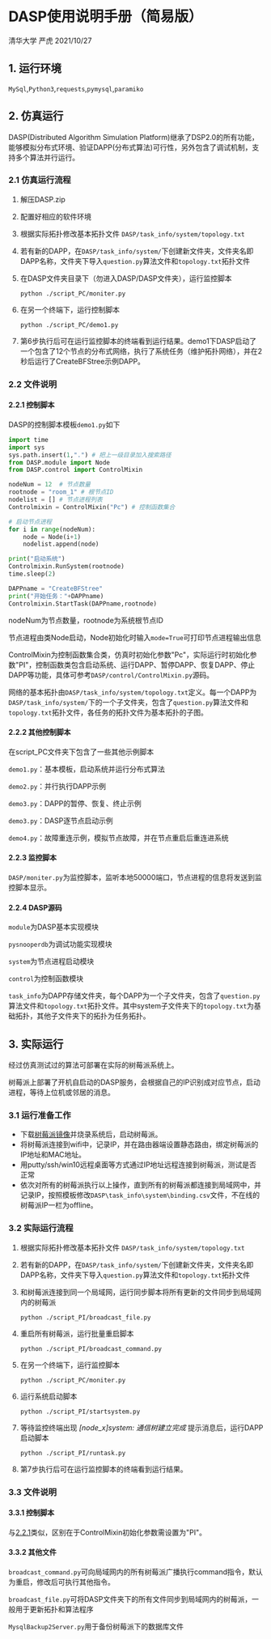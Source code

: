 # DASP使用说明手册（简易版）
清华大学 严虎 2021/10/27
## 1. 运行环境
`MySql`,`Python3`,`requests`,`pymysql`,`paramiko`

## 2. 仿真运行
DASP(Distributed Algorithm Simulation Platform)继承了DSP2.0的所有功能，能够模拟分布式环境、验证DAPP(分布式算法)可行性，另外包含了调试机制，支持多个算法并行运行。

### 2.1 仿真运行流程
1. 解压DASP.zip
2. 配置好相应的软件环境
3. 根据实际拓扑修改基本拓扑文件 `DASP/task_info/system/topology.txt`
4. 若有新的DAPP，在`DASP/task_info/system/`下创建新文件夹，文件夹名即DAPP名称，文件夹下导入`question.py`算法文件和`topology.txt`拓扑文件
5. 在DASP文件夹目录下（勿进入DASP/DASP文件夹），运行监控脚本

   `python ./script_PC/moniter.py`

6. 在另一个终端下，运行控制脚本
   
   `python ./script_PC/demo1.py`

7. 第6步执行后可在运行监控脚本的终端看到运行结果。demo1下DASP启动了一个包含了12个节点的分布式网络，执行了系统任务（维护拓扑网络），并在2秒后运行了CreateBFStree示例DAPP。

### 2.2 文件说明
#### 2.2.1 控制脚本
DASP的控制脚本模板`demo1.py`如下
```python
import time 
import sys
sys.path.insert(1,".") # 把上一级目录加入搜索路径
from DASP.module import Node
from DASP.control import ControlMixin

nodeNum = 12  # 节点数量
rootnode = "room_1" # 根节点ID
nodelist = [] # 节点进程列表
Controlmixin = ControlMixin("Pc") # 控制函数集合

# 启动节点进程
for i in range(nodeNum):
    node = Node(i+1)
    nodelist.append(node)

print("启动系统")
Controlmixin.RunSystem(rootnode)
time.sleep(2)

DAPPname = "CreateBFStree"
print("开始任务："+DAPPname)
Controlmixin.StartTask(DAPPname,rootnode)
```
nodeNum为节点数量，rootnode为系统根节点ID

节点进程由类Node启动，Node初始化时输入`mode=True`可打印节点进程输出信息

ControlMixin为控制函数集合类，仿真时初始化参数"Pc"，实际运行时初始化参数"PI"，控制函数类包含启动系统、运行DAPP、暂停DAPP、恢复DAPP、停止DAPP等功能，具体可参考`DASP/control/ControlMixin.py`源码。

网络的基本拓扑由`DASP/task_info/system/topology.txt`定义。每一个DAPP为`DASP/task_info/system/`下的一个子文件夹，包含了`question.py`算法文件和`topology.txt`拓扑文件，各任务的拓扑文件为基本拓扑的子图。

#### 2.2.2 其他控制脚本
在script_PC文件夹下包含了一些其他示例脚本

`demo1.py`：基本模板，启动系统并运行分布式算法

`demo2.py`：并行执行DAPP示例

`demo3.py`：DAPP的暂停、恢复、终止示例

`demo3.py`：DASP逐节点启动示例

`demo4.py`：故障重连示例，模拟节点故障，并在节点重启后重连进系统

#### 2.2.3 监控脚本
`DASP/moniter.py`为监控脚本，监听本地50000端口，节点进程的信息将发送到监控脚本显示。

#### 2.2.4 DASP源码
`module`为DASP基本实现模块

`pysnooperdb`为调试功能实现模块

`system`为节点进程启动模块

`control`为控制函数模块

`task_info`为DAPP存储文件夹，每个DAPP为一个子文件夹，包含了`question.py`算法文件和`topology.txt`拓扑文件。其中system子文件夹下的`topology.txt`为基础拓扑，其他子文件夹下的拓扑为任务拓扑。

## 3. 实际运行
经过仿真测试过的算法可部署在实际的树莓派系统上。

树莓派上部署了开机自启动的DASP服务，会根据自己的IP识别成对应节点，启动进程，等待上位机或邻居的消息。

### 3.1 运行准备工作


* 下载[树莓派镜像](https://cloud.tsinghua.edu.cn/d/df5ef1d584d74cb8a1b4/)并烧录系统后，启动树莓派。
* 将树莓派连接到wifi中，记录IP，并在路由器端设置静态路由，绑定树莓派的IP地址和MAC地址。
* 用putty/ssh/win10远程桌面等方式通过IP地址远程连接到树莓派，测试是否正常
* 依次对所有的树莓派执行以上操作，直到所有的树莓派都连接到局域网中，并记录IP，按照模板修改`DASP\task_info\system\binding.csv`文件，不在线的树莓派IP一栏为offline。

### 3.2 实际运行流程

1. 根据实际拓扑修改基本拓扑文件 `DASP/task_info/system/topology.txt`


2. 若有新的DAPP，在`DASP/task_info/system/`下创建新文件夹，文件夹名即DAPP名称，文件夹下导入`question.py`算法文件和`topology.txt`拓扑文件


3. 和树莓派连接到同一个局域网，运行同步脚本将所有更新的文件同步到局域网内的树莓派
   
   `python ./script_PI/broadcast_file.py`

4. 重启所有树莓派，运行批量重启脚本
   
   `python ./script_PI/broadcast_command.py`

5. 在另一个终端下，运行监控脚本

   `python ./script_PC/moniter.py`

6. 运行系统启动脚本
   
   `python ./script_PI/startsystem.py`

7. 等待监控终端出现 *[node_x]system: 通信树建立完成* 提示消息后，运行DAPP启动脚本
   
   `python ./script_PI/runtask.py`

1. 第7步执行后可在运行监控脚本的终端看到运行结果。


### 3.3 文件说明
#### 3.3.1 控制脚本
与[2.2.1](#221-控制脚本)类似，区别在于ControlMixin初始化参数需设置为"PI"。

#### 3.3.2 其他文件
`broadcast_command.py`可向局域网内的所有树莓派广播执行command指令，默认为重启，修改后可执行其他指令。

`broadcast_file.py`可将DASP文件夹下的所有文件同步到局域网内的树莓派，一般用于更新拓扑和算法程序

`MysqlBackup2Server.py`用于备份树莓派下的数据库文件




